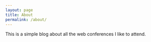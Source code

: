 ```yaml
---
layout: page
title: About
permalink: /about/
---
```


This is a simple blog about all the web conferences I like to attend.
